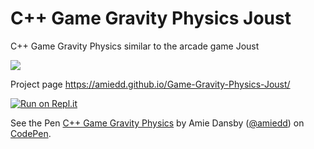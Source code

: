 # C++ Game Gravity Physics Joust
C++ Game Gravity Physics similar to the arcade game Joust

![](https://github.com/AmieDD/Game-Gravity-Physics-Joust/blob/master/joust.gif)

Project page https://amiedd.github.io/Game-Gravity-Physics-Joust/

[![Run on Repl.it](https://repl.it/badge/github/AmieDD/Game-Gravity-Physics-Joust)](https://repl.it/github/AmieDD/Game-Gravity-Physics-Joust)


<p data-height="265" data-theme-id="0" data-slug-hash="WYgdOo" data-default-tab="js,result" data-user="amiedd" data-pen-title="C++ Game Gravity Physics" class="codepen">See the Pen <a href="https://codepen.io/amiedd/pen/WYgdOo/">C++ Game Gravity Physics</a> by Amie Dansby (<a href="https://codepen.io/amiedd">@amiedd</a>) on <a href="https://codepen.io">CodePen</a>.</p>
<script async src="https://static.codepen.io/assets/embed/ei.js"></script>
